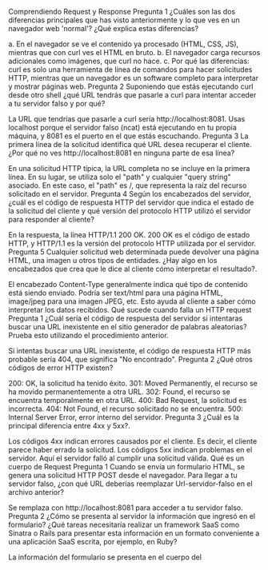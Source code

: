 Comprendiendo Request y Response
Pregunta 1
¿Cuáles son las dos diferencias principales que has visto anteriormente y lo que ves en un navegador web 'normal'? ¿Qué explica estas diferencias?

a. En el navegador se ve el contenido ya procesado (HTML, CSS, JS), mientras que con curl ves el HTML en bruto.
b. El navegador carga recursos adicionales como imágenes, que curl no hace.
c. Por qué las diferencias: curl es solo una herramienta de línea de comandos para hacer solicitudes HTTP, mientras que un navegador es un software completo para interpretar y mostrar páginas web.
Pregunta 2
Suponiendo que estás ejecutando curl desde otro shell ¿qué URL tendrás que pasarle a curl para intentar acceder a tu servidor falso y por qué?

La URL que tendrías que pasarle a curl sería http://localhost:8081. Usas localhost porque el servidor falso (ncat) está ejecutando en tu propia máquina, y 8081 es el puerto en el que estás escuchando.
Pregunta 3
La primera línea de la solicitud identifica qué URL desea recuperar el cliente. ¿Por qué no ves http://localhost:8081 en ninguna parte de esa línea?

En una solicitud HTTP típica, la URL completa no se incluye en la primera línea. En su lugar, se utiliza solo el "path" y cualquier "query string" asociado. En este caso, el "path" es /, que representa la raíz del recurso solicitado en el servidor.
Pregunta 4
Según los encabezados del servidor, ¿cuál es el código de respuesta HTTP del servidor que indica el estado de la solicitud del cliente y qué versión del protocolo HTTP utilizó el servidor para responder al cliente?

En la respuesta, la línea HTTP/1.1 200 OK. 200 OK es el código de estado HTTP, y HTTP/1.1 es la versión del protocolo HTTP utilizada por el servidor.
Pregunta 5
Cualquier solicitud web determinada puede devolver una página HTML, una imagen u otros tipos de entidades. ¿Hay algo en los encabezados que crea que le dice al cliente cómo interpretar el resultado?.

El encabezado Content-Type generalmente indica qué tipo de contenido está siendo enviado. Podría ser text/html para una página HTML, image/jpeg para una imagen JPEG, etc. Esto ayuda al cliente a saber cómo interpretar los datos recibidos.
Qué sucede cuando falla un HTTP request
Pregunta 1
¿Cuál sería el código de respuesta del servidor si intentaras buscar una URL inexistente en el sitio generador de palabras aleatorias? Prueba esto utilizando el procedimiento anterior.

Si intentas buscar una URL inexistente, el código de respuesta HTTP más probable sería 404, que significa "No encontrado".
Pregunta 2
¿Qué otros códigos de error HTTP existen?

200: OK, la solicitud ha tenido éxito.
301: Moved Permanently, el recurso se ha movido permanentemente a otra URL.
302: Found, el recurso se encuentra temporalmente en otra URL.
400: Bad Request, la solicitud es incorrecta.
404: Not Found, el recurso solicitado no se encuentra.
500: Internal Server Error, error interno del servidor.
Pregunta 3
¿Cuál es la principal diferencia entre 4xx y 5xx?.

Los códigos 4xx indican errores causados por el cliente. Es decir, el cliente parece haber errado la solicitud.
Los códigos 5xx indican problemas en el servidor. Aquí el servidor falló al cumplir una solicitud válida.
Qué es un cuerpo de Request
Pregunta 1
Cuando se envía un formulario HTML, se genera una solicitud HTTP POST desde el navegador. Para llegar a tu servidor falso, ¿con qué URL deberías reemplazar Url-servidor-falso en el archivo anterior?

Se remplaza con http://localhost:8081 para acceder a tu servidor falso.
Pregunta 2
¿Cómo se presenta al servidor la información que ingresó en el formulario? ¿Qué tareas necesitaría realizar un framework SaaS como Sinatra o Rails para presentar esta información en un formato conveniente a una aplicación SaaS escrita, por ejemplo, en Ruby?

La información del formulario se presenta en el cuerpo del